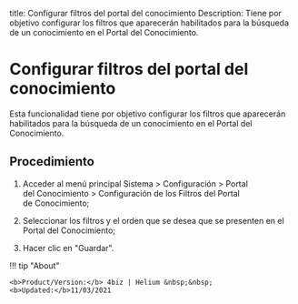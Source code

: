 title: Configurar filtros del portal del conocimiento
Description: Tiene por objetivo configurar los filtros que aparecerán habilitados para la búsqueda de un conocimiento en el Portal del Conocimiento.
# Configurar filtros del portal del conocimiento

Esta funcionalidad tiene por objetivo configurar los filtros que aparecerán habilitados para la búsqueda de un conocimiento en el Portal del Conocimiento.

Procedimiento
-------------

1.  Acceder al menú principal Sistema \> Configuración \> Portal
    del Conocimiento \> Configuración de los Filtros del Portal de Conocimiento;

2.  Seleccionar los filtros y el orden que se desea que se presenten en el
    Portal del Conocimiento;

3.  Hacer clic en "Guardar".

!!! tip "About"

    <b>Product/Version:</b> 4biz | Helium &nbsp;&nbsp;
    <b>Updated:</b>11/03/2021
